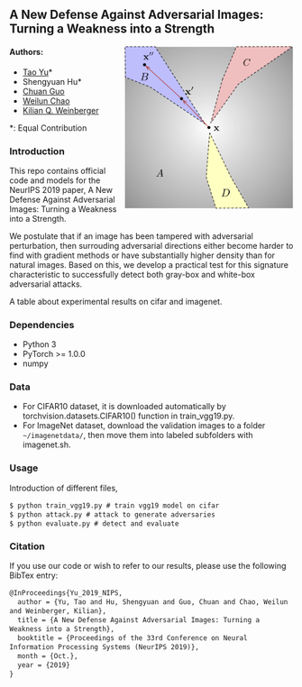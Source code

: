 ## A New Defense Against Adversarial Images: Turning a Weakness into a Strength
<img align="right" src="detect_fig.png" width="300px" />

#### Authors:
* [Tao Yu](http://www.cs.cornell.edu/~tyu/)*
* Shengyuan Hu*
* [Chuan Guo](https://sites.google.com/view/chuanguo)
* [Weilun Chao](http://www-scf.usc.edu/~weilunc/)
* [Kilian Q. Weinberger](http://kilian.cs.cornell.edu/index.html)

*: Equal Contribution

### Introduction
This repo contains official code and models for the NeurIPS 2019 paper, A New Defense Against Adversarial Images: Turning a Weakness into a Strength.

We postulate that if an image has been tampered with adversarial perturbation, then surrouding adversarial directions either become harder to find with gradient methods or have substantially higher density than for natural images. Based on this, we develop a practical test for this signature characteristic to successfully detect both gray-box and white-box adversarial attacks.

A table about experimental results on cifar and imagenet.

### Dependencies
* Python 3
* PyTorch >= 1.0.0
* numpy

### Data
- For CIFAR10 dataset, it is downloaded automatically by torchvision.datasets.CIFAR10() function in train_vgg19.py.
- For ImageNet dataset, download the validation images to a folder `~/imagenetdata/`, then move them into labeled subfolders with
imagenet.sh.

### Usage
Introduction of different files,
```
$ python train_vgg19.py # train vgg19 model on cifar
$ python attack.py # attack to generate adversaries
$ python evaluate.py # detect and evaluate
```

### Citation
If you use our code or wish to refer to our results, please use the following BibTex entry:
```
@InProceedings{Yu_2019_NIPS,
  author = {Yu, Tao and Hu, Shengyuan and Guo, Chuan and Chao, Weilun and Weinberger, Kilian},
  title = {A New Defense Against Adversarial Images: Turning a Weakness into a Strength},
  booktitle = {Proceedings of the 33rd Conference on Neural Information Processing Systems (NeurIPS 2019)},
  month = {Oct.},
  year = {2019}
}
```